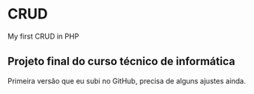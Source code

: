 # CRUD
 My first CRUD in PHP

## Projeto final do curso técnico de informática

Primeira versão que eu subi no GitHub, precisa de alguns ajustes ainda.